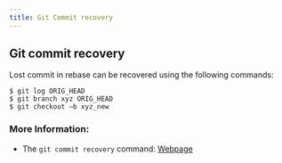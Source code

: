 ```yaml
---
title: Git Commit recovery
---
```


## Git commit recovery
Lost commit in rebase can be recovered using the following commands:

```shell
$ git log ORIG_HEAD
$ git branch xyz ORIG_HEAD
$ git checkout –b xyz_new

```
### More Information:  <a name="more-information"></a>
- The `git commit recovery` command: <a href='https://stackoverflow.com/questions/25212573/is-there-a-way-to-recover-a-commit-that-was-accidentally-skipped-during-a-rebase' target='_blank' rel='nofollow'>Webpage</a>



     
